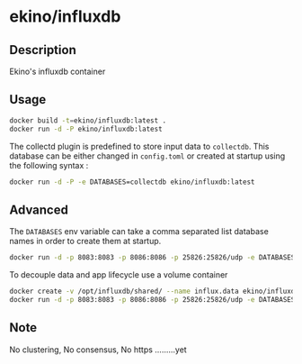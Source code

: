 # ekino/influxdb

## Description

Ekino's influxdb container

## Usage

```bash
docker build -t=ekino/influxdb:latest .
docker run -d -P ekino/influxdb:latest
```

The collectd plugin is predefined to store input data to `collectdb`.
This database can be either changed in `config.toml` or created at startup
using the following syntax :

```bash
docker run -d -P -e DATABASES=collectdb ekino/influxdb:latest
```

## Advanced

The `DATABASES` env variable can take a comma separated list database names in
order to create them at startup.

```bash
docker run -d -p 8083:8083 -p 8086:8086 -p 25826:25826/udp -e DATABASES=systemdb,appdb,collectdb ekino/influxdb:latest
```

To decouple data and app lifecycle use a volume container
```bash
docker create -v /opt/influxdb/shared/ --name influx.data ekino/influxdb:latest
docker run -d -p 8083:8083 -p 8086:8086 -p 25826:25826/udp -e DATABASES=collectdb --volumes-from influx.data ekino/influxdb:latest
```

## Note

No clustering, No consensus, No https  .........yet
